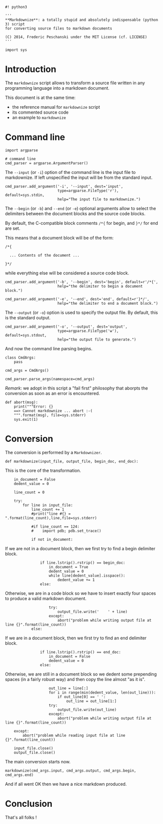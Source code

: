     #! python3
    
    '''
    **Markdownize**: a totally stupid and absolutely indispensable (python 3) script 
    for converting source files to markdown documents
    
    (C) 2014, Frederic Peschanski under the MIT License (cf. LICENSE)
    '''
    
    import sys
    

# Introduction #

The `markdownize` script allows to transform a source file
 written in any programming language into a markdown document.

This document is at the same time:
 - the reference manual for `markdownize` script
 - its commented source code
 - an example to `markdownize`

    

# Command line #

    
    import argparse
    
    # command line
    cmd_parser = argparse.ArgumentParser()
    
    
The `--input` (or `-i`) option of the command line is the input file to markdownize.
If left unspecified the input will be from the standard input.
    
    cmd_parser.add_argument('-i', '--input', dest='input',
                            type=argparse.FileType('r'), default=sys.stdin,
                            help="The input file to markdownize.")
    
The `--begin` (or `-b`) and `--end` (or `-e`) optional arguments allow to select the delimiters between
 the document blocks and the source code blocks.

By default, the C-compatible block comments `/*{` for begin, and `}*/` for end are set.

This means that a document block will be of the form:

    /*{

      ... Contents of the document ...

    }*/

while everything else will be considered a source code block.

    
    cmd_parser.add_argument('-b', '--begin', dest='begin', default=r'/*{', 
                            help="the delimiter to begin a document block.")
    
    cmd_parser.add_argument('-e', '--end', dest='end', default=r'}*/',
                            help="the delimiter to end a document block.")
    
The `--output` (or `-o`) option is used to specify the output file. By default, this is the standard output.
    
    cmd_parser.add_argument('-o', '--output', dest='output',
                            type=argparse.FileType('w'), default=sys.stdout,
                            help="the output file to generate.")
    

And now the command line parsing begins.

    
    class CmdArgs:
        pass
    
    cmd_args = CmdArgs()
    
    cmd_parser.parse_args(namespace=cmd_args)
    
_Remark_: we adopt in this script a "fail first" philosophy that
aborpts the conversion as soon as an error is encountered.
    
    def abort(msg):
        print("""Error: {}
        ==> Cannot markdownize ... abort :-(
        """.format(msg), file=sys.stderr)
        sys.exit(1)
    

# Conversion #

The conversion is performed by a `Markdownizer`.

    
    def markdownize(input_file, output_file, begin_doc, end_doc):
    
This is the core of the transformation.
    
        in_document = False
        dedent_value = 0
    
        line_count = 0
    
        try:
            for line in input_file:
                line_count += 1
                #print("line #{} = ".format(line_count),line,file=sys.stderr)
    
                #if line_count == 124:
                #    import pdb; pdb.set_trace()
    
                if not in_document:
    
If we are not in a document block, then we first
try to find a begin delimiter block.
    
                    if line.lstrip().rstrip() == begin_doc:
                        in_document = True
                        dedent_value = 0
                        while line[dedent_value].isspace():
                            dedent_value += 1
                    else:
    
Otherwise, we are in a code block so we have to insert exactly
four spaces to produce a valid markdown document.
    
                        try:
                            output_file.write('    ' + line)
                        except:
                            abort("problem while writing output file at line {}".format(line_count))
                else:
    
If we are in a document block, then we first try
to find an end delimiter block.
    
                    if line.lstrip().rstrip() == end_doc:
                        in_document = False
                        dedent_value = 0
                    else:
    
Otherwise, we are still in a document block so we dedent
some prepending spaces (in a fairly robust way) and
then copy the line almost "as it is".
    
                        out_line = line[:]
                        for i in range(min(dedent_value, len(out_line))):
                            if out_line[0] == ' ':
                                out_line = out_line[1:]
                        try:
                            output_file.write(out_line)
                        except:
                            abort("problem while writing output file at line {}".format(line_count))
    
        except:
            abort("problem while reading input file at line {}".format(line_count))
                          
        input_file.close()
        output_file.close()
                  
    

The main conversion starts now.

    
    markdownize(cmd_args.input, cmd_args.output, cmd_args.begin, cmd_args.end)
    

And if all went OK then we have a nice markdown produced.

# Conclusion #

That's all folks !

